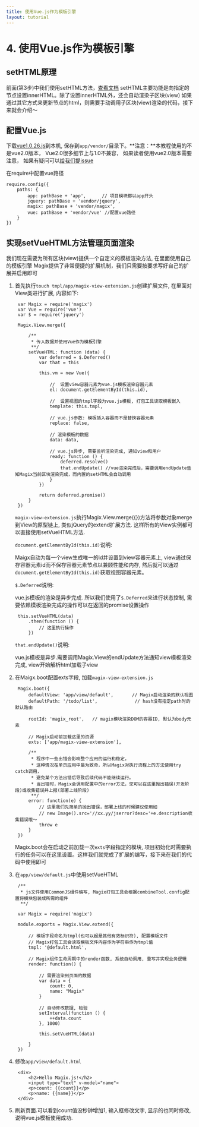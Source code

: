 ```yaml
---
title: 使用Vue.js作为模板引擎
layout: tutorial
---
```


# 4. 使用Vue.js作为模板引擎

## setHTML原理

前面(第3步)中我们使用setHTML方法，[查看文档][1]
setHTML主要功能是向指定的节点设置innerHTML。除了设置innerHTML外，还会自动渲染子区块(view)
如果通过其它方式来更新节点的html，则需要手动调用子区块(view)渲染的代码，接下来就会介绍～

## 配置Vue.js

下载[vue1.0.26.js][2]到本机, 保存到`app/vendor/`目录下。**注意：**本教程使用的不是vue2.0版本， Vue2.0很多细节上与1.0不兼容， 如果读者使用vue2.0版本需要注意， 如果有疑问可以[给我们提issue][3]

在require中配置vue路径

    require.config({
        paths: {
            app: pathBase + 'app',      // 项目模块都以app开头
            jquery: pathBase + 'vendor/jquery',
            magix: pathBase + 'vendor/magix',
            vue: pathBase + 'vendor/vue' //配置vue路径
        }
    })


## 实现setVueHTML方法管理页面渲染

我们现在需要为所有区块(view)提供一个自定义的模板渲染方法, 在里面使用自己的模板引擎
Magix提供了非常便捷的扩展机制，我们只需要按要求写好自己的扩展并启用即可

1. 首先执行`touch tmpl/app/magix-view-extension.js`创建扩展文件, 在里面对View类进行扩展, 内容如下:

        var Magix = require('magix')
        var Vue = require('vue')
        var $ = require('jquery')

        Magix.View.merge({

            /**
             * 传入数据并使用Vue作为模板引擎
             **/
            setVueHTML: function (data) {
                var deferred = $.Deferred()
                var that = this

                this.vm = new Vue({

                    //  设置view容器元素为vue.js模板渲染容器元素
                    el: document.getElementById(this.id),

                    //  设置视图的tmpl字段为vue.js模板, 打包工具读取模板嵌入
                    template: this.tmpl,

                    // vue.js参数: 模板插入容器而不是替换容器元素
                    replace: false,

                    // 渲染模板的数据
                    data: data,

                    // vue.js异步, 需要监听渲染完成, 通知view和用户
                    ready: function () {
                        deferred.resolve()
                        that.endUpdate() //vue渲染完成后，需要调用endUpdate告知Magix当前区块渲染完成，而内置的setHTML会自动调用
                    }
                })

                return deferred.promise()
            }
        })




    `magix-view-extension.js`执行Magix.View.merge({})方法将参数对象merge到View的原型链上, 类似jQuery的extend扩展方法. 这样所有的View实例都可以直接使用setVueHTML方法.

    `document.getElementById(this.id)`说明:

    Maigx自动为每一个view生成唯一的id并设置到view容器元素上, view通过保存容器元素id而不保存容器元素节点以兼顾性能和内存, 然后就可以通过`document.getElementById(this.id)`获取视图容器元素。

    `$.Deferred`说明:

    vue.js模板的渲染是异步完成. 所以我们使用了`$.Deferred`来进行状态控制, 需要依赖模板渲染完成的操作可以在返回的promise设置操作

        this.setVueHTML(data)
            .then(function () {
                // 这里执行操作
            })

    `that.endUpdate()`说明:

    vue.js模板是异步.需要调用Magix.View的endUpdate方法通知view模板渲染完成, view开始解析html加载子view


2. 在Maigx.boot配置exts字段, 加载`magix-view-extension.js`

        Magix.boot({
            defaultView: 'app/view/default',       // Magix启动渲染的默认视图
            defaultPath: '/todo/list',              // hash没有指定path时的默认路由

            rootId: 'magix_root',   // magix模块渲染DOM的容器ID, 默认为body元素

            // Magix启动前加载这里的资源
            exts: ['app/magix-view-extension'],

            /**
             * 程序中一些出错会影响整个应用的运行和稳定，
             * 这种情况在单页应用中最为致命，所以Magix对执行流程上的方法使用try catch调用，
             * 避免某个方法出错后导致后续代码不能继续运行。
             * 当出错时，Magix会调用配置中的error方法，您可以在这里抛出错误(开发阶段)或收集错误并上报(部署上线阶段)
             **/
            error: function(e) {
                // 这里我们先简单的抛出错误，部署上线的时候建议使用如
                // new Image().src='//xx.yy/jserror?desc='+e.description收集错误哦～
                throw e
            }
        })

    Magix.boot会在启动之前加载一次`exts`字段指定的模块, 项目初始化时需要执行的任务可以在这里设置。这样我们就完成了扩展的编写，接下来在我们的代码中使用即可

3. 在`app/view/default.js`中使用setVueHTML


        /**
         * js文件使用CommonJS组件编写, Magix打包工具会根据combineTool.config配置将模块包装成所需的组件
         **/

        var Magix = require('magix')

        module.exports = Magix.View.extend({

            // 模板字段命名为tmpl(也可以起是其他有效标识符), 配置模板文件
            // Magix打包工具会读取模板文件内容作为字符串作为tmpl值
            tmpl: '@default.html',

            // Magix组件生命周期中的render函数, 系统自动调用, 重写并实现业务逻辑
            render: function() {

                // 需要渲染到页面的数据
                var data = {
                    count: 0,
                    name: "Magix"
                }

                // 自动修改数据, 检验
                setInterval(function () {
                    ++data.count
                }, 1000)

                this.setVueHTML(data)

            }
        })




4. 修改`app/view/default.html`

        <div>
            <h2>Hello Magix.js!</h2>
            <input type="text" v-model="name">
            <p>count: {{count}}</p>
            <p>name: {{name}}</p>
        </div>


5. 刷新页面.可以看到count值没秒钟增加1, 输入框修改文字, 显示的也同时修改, 说明vue.js模板使用成功.





[3]: https://github.com/thx/magix/issues
[2]: https://cdn.bootcss.com/vue/1.0.26/vue.js
[1]: https://thx.github.io/magix-doc3/?to=setHTML
